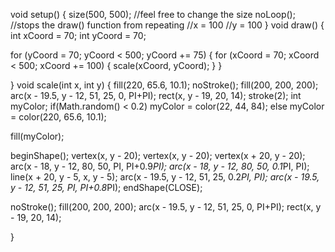 void setup() {
  size(500, 500);  //feel free to change the size
  noLoop(); //stops the draw() function from repeating
  //x = 100
  //y = 100
}
void draw() {
  int xCoord = 70;
  int yCoord = 70;
  
  for (yCoord = 70; yCoord < 500; yCoord += 75)
  {
    for (xCoord = 70; xCoord < 500; xCoord += 100)
    {
    scale(xCoord, yCoord);
    }
  } 
  
}
void scale(int x, int y) {
  fill(220, 65.6, 10.1);
  noStroke();
  fill(200, 200, 200);
  arc(x - 19.5, y - 12, 51, 25, 0, PI+PI);
  rect(x, y - 19, 20, 14);
  stroke(2);
  int myColor;
  if(Math.random() < 0.2)
    myColor = color(22, 44, 84);
  else
    myColor = color(220, 65.6, 10.1);
    
  fill(myColor);
    
  beginShape();
  vertex(x, y - 20);
  vertex(x, y - 20);
  vertex(x + 20, y - 20);
  arc(x - 18, y - 12, 80, 50, PI, PI+0.9*PI);
  arc(x - 18, y - 12, 80, 50, 0.1*PI, PI);
  line(x + 20, y - 5, x, y - 5);
  arc(x - 19.5, y - 12, 51, 25, 0.2*PI, PI);
  arc(x - 19.5, y - 12, 51, 25, PI, PI+0.8*PI);
  endShape(CLOSE);
  
  noStroke();
  fill(200, 200, 200);
  arc(x - 19.5, y - 12, 51, 25, 0, PI+PI);
  rect(x, y - 19, 20, 14);
    
 
}

